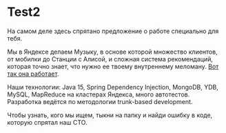 # Test2

На самом деле здесь спрятано предложение о работе специально для тебя.

Мы в Яндексе делаем Музыку, в основе которой множество клиентов, от мобилки до Станции с Алисой, и сложная система рекомендаций, которая точно знает, что нужно ее твоему внутреннему меломану. [Вот так она работает](https://www.youtube.com/watch?v=vkFcmHfIpto). 

Наши технологии: Java 15, Spring Dependency Injection, MongoDB, YDB, MySQL, MapReduce на кластерах Яндекса, много автотестов. Разработка ведётся по методологии trunk-based development.

Чтобы узнать, кого мы ищем, тыкни на папку и найди ошибку в коде, которую спрятал наш СТО. 
